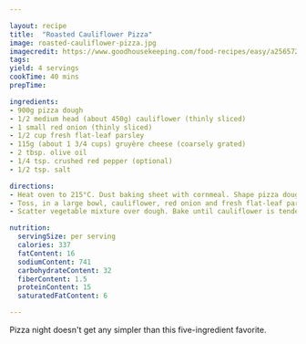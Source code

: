```yaml
---

layout: recipe
title:  "Roasted Cauliflower Pizza"
image: roasted-cauliflower-pizza.jpg
imagecredit: https://www.goodhousekeeping.com/food-recipes/easy/a25657281/roasted-cauliflower-pizza-recipe/
tags: 
yield: 4 servings
cookTime: 40 mins
prepTime: 

ingredients: 
- 900g pizza dough
- 1/2 medium head (about 450g) cauliflower (thinly sliced)
- 1 small red onion (thinly sliced)
- 1/2 cup fresh flat-leaf parsley
- 115g (about 1 3/4 cups) gruyère cheese (coarsely grated)
- 2 tbsp. olive oil
- 1/4 tsp. crushed red pepper (optional)
- 1/2 tsp. salt

directions: 
- Heat oven to 215°C. Dust baking sheet with cornmeal. Shape pizza dough into 40cm oval and place on prepared sheet.
- Toss, in a large bowl, cauliflower, red onion and fresh flat-leaf parsley leaves with olive oil, crushed red pepper (optional) and salt. Fold in Gruyère cheese.
- Scatter vegetable mixture over dough. Bake until cauliflower is tender and crust is golden brown and crisp, 20 to 25 minutes.

nutrition: 
  servingSize: per serving
  calories: 337
  fatContent: 16
  sodiumContent: 741
  carbohydrateContent: 32
  fiberContent: 1.5
  proteinContent: 15
  saturatedFatContent: 6

--- 
```


Pizza night doesn't get any simpler than this five-ingredient favorite.
